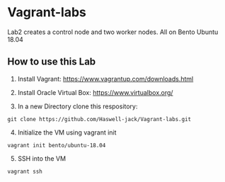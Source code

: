 # Vagrant-labs

Lab2 creates a control node and two worker nodes. All on Bento Ubuntu 18.04

## How to use this Lab
1. Install Vagrant: https://www.vagrantup.com/downloads.html

2. Install Oracle Virtual Box:  https://www.virtualbox.org/

3. In a new Directory clone this respository:
``` shell
git clone https://github.com/Haswell-jack/Vagrant-labs.git
```

4. Initialize the VM using vagrant init
``` shell
vagrant init bento/ubuntu-18.04
```
5. SSH into the VM

``` shell
vagrant ssh
```
